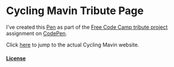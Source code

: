 # Cycling Mavin Tribute Page
I've created this [Pen](http://codepen.io/johntaufa/full/LkwRax) as part of the [Free Code Camp tribute project](https://www.freecodecamp.com/challenges/build-a-tribute-page) assignment on [CodePen](http://codepen.io/).

Click [here](http://www.cyclingmavin.com) to jump to the actual Cycling Mavin website.

#### [License](http://codepen.io/johntaufa/pen/LkwRax/license)
